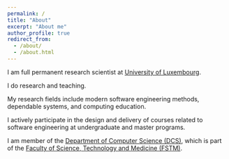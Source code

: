 ```yaml
---
permalink: /
title: "About"
excerpt: "About me"
author_profile: true
redirect_from: 
  - /about/
  - /about.html
---
```


I am full permanent research scientist at [University of Luxembourg](https://www.uni.lu). 

I do research and teaching. 

My research fields include modern software engineering methods, dependable systems, and computing education.

I actively participate in the design and delivery of courses related to software engineering at undergraduate and master programs. 

I am member of the [Department of Computer Science (DCS)](https://dcs.uni.lu), which is part of the [Faculty of Science, Technology and Medicine (FSTM)](https://wwwen.uni.lu/fstm). 

